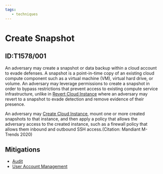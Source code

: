 ```yaml
---
tags:
   - techniques
---
```

# Create Snapshot
## ID:T1578/001
An adversary may create a snapshot or data backup within a cloud account to evade defenses. A snapshot is a point-in-time copy of an existing cloud compute component such as a virtual machine (VM), virtual hard drive, or volume. An adversary may leverage permissions to create a snapshot in order to bypass restrictions that prevent access to existing compute service infrastructure, unlike in [Revert Cloud Instance](/mitre/techniques/T1578/004) where an adversary may revert to a snapshot to evade detection and remove evidence of their presence.

An adversary may [Create Cloud Instance](/mitre/techniques/T1578/002), mount one or more created snapshots to that instance, and then apply a policy that allows the adversary access to the created instance, such as a firewall policy that allows them inbound and outbound SSH access.(Citation: Mandiant M-Trends 2020)
## Mitigations
* [Audit](mitigations/M1047)
* [User Account Management](mitigations/M1018)
